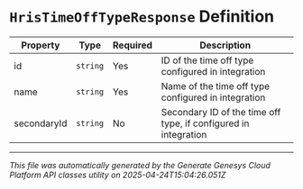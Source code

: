 # `HrisTimeOffTypeResponse` Definition

| Property | Type | Required | Description |
|----------|------|----------|-------------|
| id | `string` | Yes | ID of the time off type configured in integration |
| name | `string` | Yes | Name of the time off type configured in integration |
| secondaryId | `string` | No | Secondary ID of the time off type, if configured in integration |

---

*This file was automatically generated by the Generate Genesys Cloud Platform API classes utility on 2025-04-24T15:04:26.051Z*